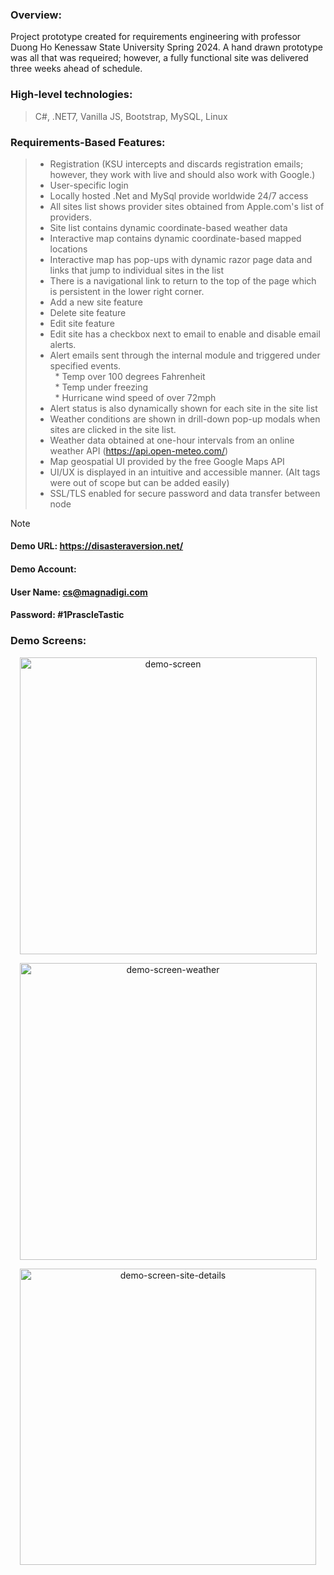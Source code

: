 ### Overview:
Project prototype created for requirements engineering with professor Duong Ho Kenessaw State University Spring 2024.  A hand drawn prototype was all that was requeired; however, a fully functional site was delivered three weeks ahead of schedule.

### High-level technologies:
> C#, .NET7, Vanilla JS, Bootstrap, MySQL, Linux

### Requirements-Based Features:
>- Registration (KSU intercepts and discards registration emails; however, they work with live and should also work with Google.)
>- User-specific login
>- Locally hosted .Net and MySql provide worldwide 24/7 access
>- All sites list shows provider sites obtained from Apple.com's list of providers.
>- Site list contains dynamic coordinate-based weather data
>- Interactive map contains dynamic coordinate-based mapped locations
>- Interactive map has pop-ups with dynamic razor page data and links that jump to individual sites in the list
>- There is a navigational link to return to the top of the page which is persistent in the lower right corner.
>- Add a new site feature
>- Delete site feature
>- Edit site feature
>- Edit site has a checkbox next to email to enable and disable email alerts.
>- Alert emails sent through the internal module and triggered under specified events.
>  </br>&nbsp; * Temp over 100 degrees Fahrenheit
>  </br>&nbsp; * Temp under freezing
>  </br>&nbsp; * Hurricane wind speed of over 72mph
>- Alert status is also dynamically shown for each site in the site list
>- Weather conditions are shown in drill-down pop-up modals when sites are clicked in the site list.
>- Weather data obtained at one-hour intervals from an online weather API (https://api.open-meteo.com/)
>- Map geospatial UI provided by the free Google Maps API
>- UI/UX is displayed in an intuitive and accessible manner. (Alt tags were out of scope but can be added easily)
>- SSL/TLS enabled for secure password and data transfer between node
  
> [!NOTE]
> #### **Demo URL:** https://disasteraversion.net/
> #### **Demo Account:**
> #### **User Name:** cs@magnadigi.com
> #### **Password:** #1PrascleTastic

### Demo Screens:
<p align="center">
<img width="475" alt="demo-screen" src="https://github.com/sentient-russ/ADAD/assets/108576049/bf03dd16-2e9c-429d-8701-086ef9bd6a25"></p>
<p align="center">
<img width="475" alt="demo-screen-weather" src="https://github.com/sentient-russ/ADAD/assets/108576049/e0c64dce-1512-4500-b7c0-29ae50d14db5"></p>
<p align="center">
<img width="474" alt="demo-screen-site-details" src="https://github.com/sentient-russ/ADAD/assets/108576049/5ef45130-9e37-40e8-b303-189561e51f24"></p>




